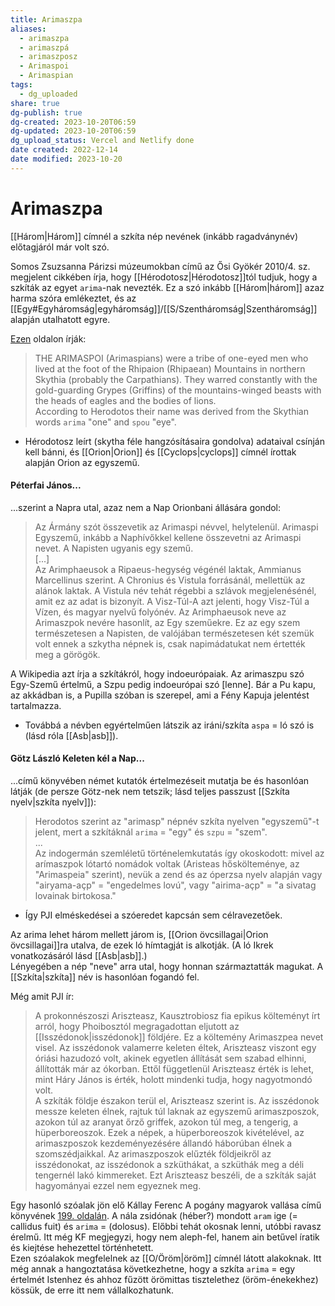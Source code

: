 ```yaml
---
title: Arimaszpa
aliases:
  - arimaszpa
  - arimaszpá
  - arimaszposz
  - Arimaspoi
  - Arimaspian
tags:
  - dg_uploaded
share: true
dg-publish: true
dg-created: 2023-10-20T06:59
dg-updated: 2023-10-20T06:59
dg_upload_status: Vercel and Netlify done
date created: 2022-12-14
date modified: 2023-10-20
---
```


# Arimaszpa

[[Három\|Három]] címnél a szkíta nép nevének (inkább ragadványnév) előtagjáról már volt szó.

Somos Zsuzsanna Párizsi múzeumokban című az Ősi Gyökér 2010/4. sz. megjelent cikkében írja, hogy [[Hérodotosz\|Hérodotosz]]tól tudjuk, hogy a szkíták az egyet `arima`-nak nevezték. Ez a szó inkább [[Három\|három]] azaz harma szóra emlékeztet, és az [[Egy#Egyháromság\|egyháromság]]/[[S/Szentháromság\|Szentháromság]] alapján utalhatott egyre.  

[Ezen](https://www.theoi.com/Phylos/Arimaspoi.html) oldalon írják:  
> THE ARIMASPOI (Arimaspians) were a tribe of one-eyed men who lived at the foot of the Rhipaion (Rhipaean) Mountains in northern Skythia (probably the Carpathians). They warred constantly with the gold-guarding Grypes (Griffins) of the mountains-winged beasts with the heads of eagles and the bodies of lions.  
> According to Herodotos their name was derived from the Skythian words `arima` "one" and `spou` "eye".  
- Hérodotosz leírt (skytha féle hangzósításaira gondolva) adataival csínján kell bánni, és [[Orion\|Orion]] és [[Cyclops\|cyclops]] címnél írottak alapján Orion az egyszemű.  

#### Péterfai János...

...szerint a Napra utal, azaz nem a Nap Orionbani állására gondol:  
> Az Ármány szót összevetik az Arimaspi névvel, helytelenül. Arimaspi Egyszemű, inkább a Naphívőkkel kellene összevetni az Arimaspi nevet. A Napisten ugyanis egy szemű.  
> \[...\]  
> Az Arimphaeusok a Ripaeus-hegység végénél laktak, Ammianus Marcellinus szerint. A Chronius és Vistula forrásánál, mellettük az alánok laktak. A Vistula név tehát régebbi a szlávok megjelenésénél, amit ez az adat is bizonyít. A Visz-Túl-A azt jelenti, hogy Visz-Túl a Vízen, és magyar nyelvű folyónév. Az Arimphaeusok neve az Arimaszpok nevére hasonlít, az Egy szeműekre. Ez az egy szem természetesen a Napisten, de valójában természetesen két szemük volt ennek a szkytha népnek is, csak napimádatukat nem értették meg a görögök.  

A Wikipedia azt írja a szkítákról, hogy indoeurópaiak. Az arimaszpu szó Egy-Szemű értelmű, a Szpu pedig indoeurópai szó \[lenne\]. Bár a Pu kapu, az akkádban is, a Pupilla szóban is szerepel, ami a Fény Kapuja jelentést tartalmazza.  
- Továbbá a névben egyértelműen látszik az iráni/szkíta `aspa` = ló szó is (lásd róla [[Asb\|asb]]).  

#### Götz László Keleten kél a Nap...

...című könyvében német kutatók értelmezéseit mutatja be és hasonlóan látják (de persze Götz-nek nem tetszik; lásd teljes passzust [[Szkíta nyelv\|szkíta nyelv]]):  
> Herodotos szerint az "arimasp" népnév szkíta nyelven "egyszemű"-t jelent, mert a szkítáknál `arima` = "egy" és `szpu` = "szem".  
> ...  
> Az indogermán szemléletű történelemkutatás így okoskodott: mivel az arímaszpok lótartó nomádok voltak (Aristeas hőskölteménye, az "Arimaspeia" szerint), nevük a zend és az óperzsa nyelv alapján vagy "airyama-açp" = "engedelmes lovú", vagy "airima-açp" = "a sivatag lovainak birtokosa."  
- Így PJI elméskedései a szóeredet kapcsán sem célravezetőek.

Az arima lehet három mellett járom is, [[Orion övcsillagai\|Orion övcsillagai]]ra utalva, de ezek ló hímtagját is alkotják. (A ló Ikrek vonatkozásáról lásd [[Asb\|asb]].)  
Lényegében a nép "neve" arra utal, hogy honnan származtatták magukat. A [[Szkíta\|szkíta]] név is hasonlóan fogandó fel.  

Még amit PJI ír:  
> A prokonnészoszi Ariszteasz, Kausztrobiosz fia epikus költeményt írt arról, hogy Phoibosztól megragadottan eljutott az [[Isszédonok\|isszédonok]] földjére. Ez a költemény Arimaszpea nevet visel. Az isszédonok valamerre keleten éltek, Ariszteasz viszont egy óriási hazudozó volt, akinek egyetlen állítását sem szabad elhinni, állították már az ókorban. Ettől függetlenül Ariszteasz érték is lehet, mint Háry János is érték, holott mindenki tudja, hogy nagyotmondó volt.  
> A szkíták földje északon terül el, Ariszteasz szerint is. Az isszédonok messze keleten élnek, rajtuk túl laknak az egyszemű arimaszposzok, azokon túl az aranyat őrző griffek, azokon túl meg, a tengerig, a hüperboreoszok. Ezek a népek, a hüperboreoszok kivételével, az arimaszposzok kezdeményezésére állandó háborúban élnek a szomszédjaikkal. Az arimaszposzok elűzték földjeikről az isszédonokat, az isszédonok a szküthákat, a szküthák meg a déli tengernél lakó kimmereket. Ezt Ariszteasz beszéli, de a szkíták saját hagyományai ezzel nem egyeznek meg.  

Egy hasonló szóalak jön elő Kállay Ferenc A pogány magyarok vallása című könyvének [199. oldalán](zotero://open-pdf/library/items/DFI47XPY?page=199&annotation=BAZM7QI3). A nála zsidónak (héber?) mondott `aram` ige (= callidus fuit) és `arima` = (dolosus). Előbbi tehát okosnak lenni, utóbbi ravasz érelmű. Itt még KF megjegyzi, hogy nem aleph-fel, hanem ain betűvel íratik és kiejtése hehezettel történhetett.  
Ezen szóalakok megfelelnek az [[O/Öröm\|öröm]] címnél látott alakoknak. Itt még annak a hangoztatása következhetne, hogy a szkíta `arima` = egy értelmét Istenhez és ahhoz fűzött örömittas tisztelethez (öröm-énekekhez) kössük, de erre itt nem vállalkozhatunk.  